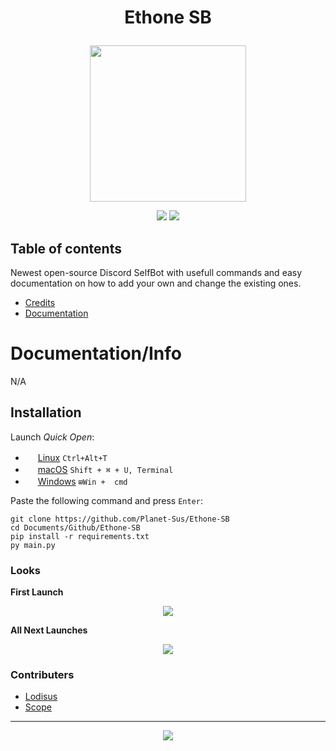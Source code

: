 # **<p align="center">Ethone SB</p>**
<p align="center"><img src="https://media.discordapp.net/attachments/926206753203429468/926957919877079100/eth.png" height=250 width=250/></p>
<p align="center">
<a><img src="https://img.shields.io/badge/Current%20Stars-2-important?style=for-the-badge"/></a> <img src="https://img.shields.io/badge/Made%20Using-Python%20%26%20Skills-green?style=for-the-badge"/></a>
</p>


## Table of contents
Newest open-source Discord SelfBot with usefull commands and easy documentation on how to add your own and change the existing ones.

- [Credits]()
- [Documentation]() 

# Documentation/Info

N/A

## Installation

Launch *Quick Open*:
  - <img src="https://www.kernel.org/theme/images/logos/favicon.png" width=16 height=16/> <a href="https://linuxhint.com/100_keyboard_shortcuts_linux/">Linux</a> `Ctrl+Alt+T`
  - <img src="https://developer.apple.com/favicon.ico" width=16 height=16/> <a href="https://technastic.com/mac-keyboard-shortcuts-symbols-pdf/">macOS</a> `Shift + ⌘ + U, Terminal`
  - <img src="https://www.microsoft.com/favicon.ico" width=16 height=16/> <a href="https://technastic.com/windows-10-keyboard-shortcuts/">Windows</a> `⊞Win +  cmd`

Paste the following command and press `Enter`:

```shell
git clone https://github.com/Planet-Sus/Ethone-SB
cd Documents/Github/Ethone-SB
pip install -r requirements.txt
py main.py
```




### Looks
**__First Launch__**
<p align="center"><img src="https://cdn.discordapp.com/attachments/923726769679388722/925727068958883920/oS83IorM.png"/>
  
**__All Next Launches__**
<p align="center"><img src="https://cdn.discordapp.com/attachments/923726769679388722/925727838814998568/lO495Drp.png"/>

### Contributers

- [Lodisus](https://github.com/Lodisus)
- [Scope](https://github.com/ScopeOpen)
---

<p align="center"><a href="http://www.apache.org/licenses/LICENSE-2.0"><img src="https://img.shields.io/badge/License-Apache_2.0-5E81AC.svg?style=flat-square"/></a></p>
